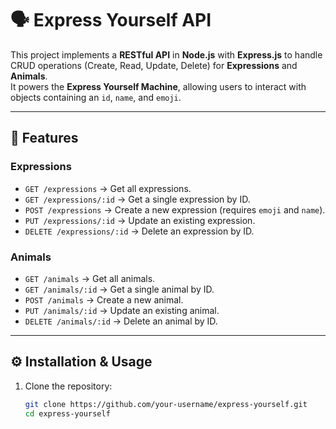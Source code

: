 # 🗣️ Express Yourself API

This project implements a **RESTful API** in **Node.js** with **Express.js** to handle CRUD operations (Create, Read, Update, Delete) for **Expressions** and **Animals**.  
It powers the **Express Yourself Machine**, allowing users to interact with objects containing an `id`, `name`, and `emoji`.

---

## 📌 Features

### Expressions
- `GET /expressions` → Get all expressions.
- `GET /expressions/:id` → Get a single expression by ID.
- `POST /expressions` → Create a new expression (requires `emoji` and `name`).
- `PUT /expressions/:id` → Update an existing expression.
- `DELETE /expressions/:id` → Delete an expression by ID.

### Animals
- `GET /animals` → Get all animals.
- `GET /animals/:id` → Get a single animal by ID.
- `POST /animals` → Create a new animal.
- `PUT /animals/:id` → Update an existing animal.
- `DELETE /animals/:id` → Delete an animal by ID.

---

## ⚙️ Installation & Usage

1. Clone the repository:
   ```bash
   git clone https://github.com/your-username/express-yourself.git
   cd express-yourself

